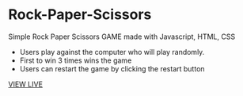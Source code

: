 # Rock-Paper-Scissors
Simple Rock Paper Scissors GAME made with Javascript, HTML, CSS
- Users play against the computer who will play randomly.
- First to win 3 times wins the game
- Users can restart the game by clicking the restart button

[VIEW LIVE](https://goodlookingcoder.github.io/Rock-Paper-Scissors/)
